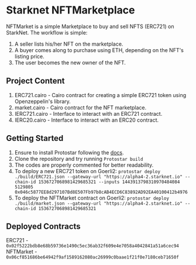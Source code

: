 # Starknet NFTMarketplace

NFTMarket is a simple Marketplace to buy and sell NFTS (ERC721) on StarkNet. The workflow is simple:
1. A seller lists his/her NFT on the marketplace.
2. A buyer comes along to purchase using ETH, depending on the NFT's listing price.
3. The user becomes the new owner of the NFT.

## Project Content
1. ERC721.cairo - Cairo contract for creating a simple ERC721 token using Openzeppelin's library.
2. market.cairo - Cairo contract for the NFT marketplace.
3. IERC721.cairo - Interface to interact with an ERC721 contract.
4. IERC20.cairo - Interface to interact with an ERC20 contract.

## Getting Started
1. Ensure to install Protostar following the [docs](https://docs.swmansion.com/protostar/docs/tutorials/installation). 
2. Clone the repository and try running `Protostar build`
3. The codes are properly commented for better readability.
4. To deploy a new ERC721 token on Goerli2:
```protostar deploy ./build/ERC721.json --gateway-url "https://alpha4-2.starknet.io" --chain-id 1536727068981429685321 --inputs 1443913798310970484084 5129805 0x046c5877EE8d297107Bd8E507Fb97b8cAB4ECD6C83892AD92EA40100412b4976```
5. To deploy the NFTMarket contract on Goerli2:
```protostar deploy ./build/market.json --gateway-url "https://alpha4-2.starknet.io" --chain-id 1536727068981429685321```

## Deployed Contracts
ERC721 - `0x02f5222bdb8e68b59736e1490c5ec36ab32f609e4e7058a4042841a51a6cec94`
NFTMarket - `0x06cf851686be64942f9af1589162080ac26999c0baae1f21f0e7180ceb71650f`